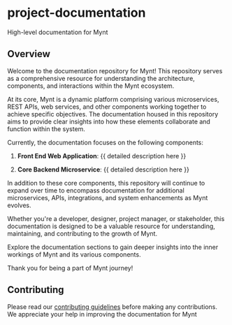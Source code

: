 # project-documentation
High-level documentation for Mynt

## Overview

Welcome to the documentation repository for Mynt! This repository serves as a comprehensive resource for understanding the architecture, components, and interactions within the Mynt ecosystem.

At its core, Mynt is a dynamic platform comprising various microservices, REST APIs, web services, and other components working together to achieve specific objectives. The documentation housed in this repository aims to provide clear insights into how these elements collaborate and function within the system.

Currently, the documentation focuses on the following components:

1. **Front End Web Application**: {{ detailed description here }}

2. **Core Backend Microservice**: {{ detailed description here }}

In addition to these core components, this repository will continue to expand over time to encompass documentation for additional microservices, APIs, integrations, and system enhancements as Mynt evolves.

Whether you're a developer, designer, project manager, or stakeholder, this documentation is designed to be a valuable resource for understanding, maintaining, and contributing to the growth of Mynt.

Explore the documentation sections to gain deeper insights into the inner workings of Mynt and its various components.

Thank you for being a part of Mynt journey!

## Contributing

Please read our [contributing guidelines](CONTRIBUTING.md) before making any contributions. We appreciate your help in improving the documentation for Mynt
